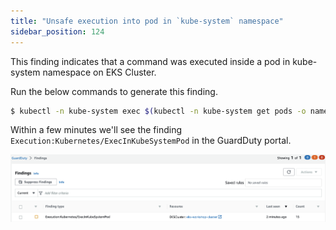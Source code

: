 ```yaml
---
title: "Unsafe execution into pod in `kube-system` namespace"
sidebar_position: 124
---
```


This finding indicates that a command was executed inside a pod in kube-system namespace on EKS Cluster.

Run the below commands to generate this finding. 

```bash
$ kubectl -n kube-system exec $(kubectl -n kube-system get pods -o name -l k8s-app=kube-proxy| head -n1) -c kube-proxy -- pwd
```

Within a few minutes we'll see the finding `Execution:Kubernetes/ExecInKubeSystemPod` in the GuardDuty portal.

![](exec_finding.png)
